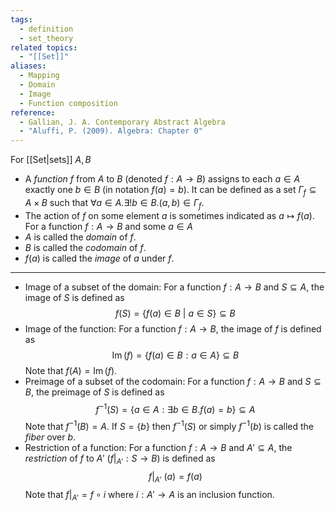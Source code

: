 ```yaml
---
tags:
  - definition
  - set_theory
related topics:
  - "[[Set]]"
aliases:
  - Mapping
  - Domain
  - Image
  - Function composition
reference:
  - Gallian, J. A. Contemporary Abstract Algebra
  - "Aluffi, P. (2009). Algebra: Chapter 0"
---
```

For [[Set|sets]] $A,B$
- A _function_ $f$ from $A$ to $B$ (denoted $f:A\to B$) assigns to each $a\in A$ exactly one $b\in B$ (in notation $f(a)=b$). It can be defined as a set $\Gamma_f \subseteq A\times B$ such that $\forall a\in A. \exists! b\in B. (a,b)\in \Gamma_f$.
- The action of $f$ on some element $a$ is sometimes indicated as $a\mapsto f(a)$.
For a function $f:A\to B$ and some $a\in A$
- $A$ is called the _domain_ of $f$.
- $B$ is called the _codomain_ of $f$.
- $f(a)$ is called the _image_ of $a$ under $f$.
---
- Image of a subset of the domain:
	For a function $f:A\to B$ and $S\subseteq A$, the image of $S$ is defined as$$
		f(S) =\{f(a)\in B\ |\ a\in S\}\subseteq B
	$$
- Image of the function:
	For a function $f:A\to B$, the image of $f$ is defined as$$
		\operatorname{Im}(f) = \{f(a)\in B: a\in A\}\subseteq B
	$$Note that $f(A)=\operatorname{Im}(f)$.
- Preimage of a subset of the codomain:
	For a function $f:A\to B$ and $S\subseteq B$, the preimage of $S$ is defined as$$
		f^{-1}(S) = \{a\in A: \exists b\in B. f(a)=b\}\subseteq A
	$$Note that $f^{-1}(B)=A$. If $S=\{b\}$ then $f^{-1}(S)$ or simply $f^{-1}(b)$ is called the _fiber_ over $b$.
- Restriction of a function:
	For a function $f:A\to B$ and $A'\subseteq A$, the _restriction_ of $f$ to $A'$ ($f|_{A'}: S \to B$) is defined as$$
		f|_{A'}\ (a) = f(a)
	$$Note that $f|_{A'}=f\circ i$ where $i: A'\to A$ is an inclusion function.
